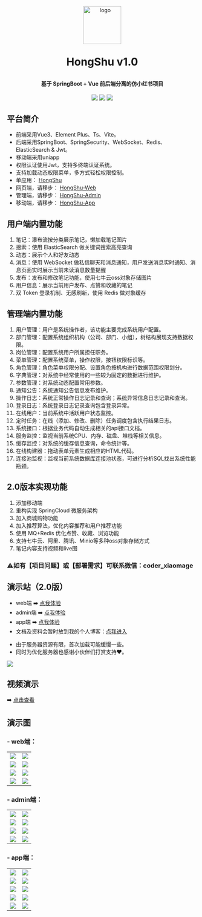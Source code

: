 <p align="center">
 <img alt="logo" src="https://image.mayongjian.cn/2024/07/03/1de3ee08e0a34ab6bf9a163d380fb596.png" style="width: 100px">
</p>
<h1 align="center" style="margin: 30px 0 30px; font-weight: bold;">HongShu v1.0</h1>
<h4 align="center">基于 SpringBoot + Vue 前后端分离的仿小红书项目</h4>
<p align="center">
	<a href="https://gitee.com/Maverick_Ma/hongshu/stargazers">
    <img src="https://gitee.com/Maverick_Ma/hongshu/badge/star.svg?theme=dark"></a>
	<a href="https://gitee.com/Maverick_Ma/hongshu">
    <img src="https://img.shields.io/badge/HongShu-v1.0-brightgreen.svg"></a>
	<a href="https://gitee.com/Maverick_Ma/hongshu/blob/master/LICENSE">
    <img src="https://img.shields.io/github/license/mashape/apistatus.svg"></a>
</p>


## 平台简介
* 前端采用Vue3、Element Plus、Ts、Vite。
* 后端采用SpringBoot、SpringSecurity、WebSocket、Redis、ElasticSearch & Jwt。
* 移动端采用uniapp
* 权限认证使用Jwt，支持多终端认证系统。
* 支持加载动态权限菜单，多方式轻松权限控制。
* 单应用： [HongShu](https://gitee.com/Maverick_Ma/hongshu)
* 网页端，请移步： [HongShu-Web](https://gitee.com/Maverick_Ma/hongshu-web)
* 管理端，请移步： [HongShu-Admin](https://gitee.com/Maverick_Ma/hongshu-admin)
* 移动端，请移步： [HongShu-App](https://gitee.com/Maverick_Ma/hongshu-app)

## 用户端内置功能
1. 笔记：瀑布流按分类展示笔记，懒加载笔记图片
2. 搜索：使用 ElasticSearch 做关键词搜索高亮查询 
3. 动态：展示个人和好友动态 
4. 消息：使用 WebSocket 做私信聊天和消息通知，用户发送消息实时通知、消息页面实时展示当前未读消息数量提醒 
5. 发布：发布和修改笔记功能，使用七牛云oss对象存储图片
6. 用户信息：展示当前用户发布、点赞和收藏的笔记
7. 双 Token 登录机制、无感刷新，使用 Redis 做对象缓存

## 管理端内置功能
1. 用户管理：用户是系统操作者，该功能主要完成系统用户配置。
2. 部门管理：配置系统组织机构（公司、部门、小组），树结构展现支持数据权限。
3. 岗位管理：配置系统用户所属担任职务。
4. 菜单管理：配置系统菜单，操作权限，按钮权限标识等。
5. 角色管理：角色菜单权限分配、设置角色按机构进行数据范围权限划分。
6. 字典管理：对系统中经常使用的一些较为固定的数据进行维护。
7. 参数管理：对系统动态配置常用参数。
8. 通知公告：系统通知公告信息发布维护。
9. 操作日志：系统正常操作日志记录和查询；系统异常信息日志记录和查询。
10. 登录日志：系统登录日志记录查询包含登录异常。
11. 在线用户：当前系统中活跃用户状态监控。
12. 定时任务：在线（添加、修改、删除）任务调度包含执行结果日志。
13. 系统接口：根据业务代码自动生成相关的api接口文档。
14. 服务监控：监视当前系统CPU、内存、磁盘、堆栈等相关信息。
15. 缓存监控：对系统的缓存信息查询，命令统计等。
16. 在线构建器：拖动表单元素生成相应的HTML代码。
17. 连接池监视：监视当前系统数据库连接池状态，可进行分析SQL找出系统性能瓶颈。

## 2.0版本实现功能
1. 添加移动端
2. 重构实现 SpringCloud 微服务架构
3. 加入商城购物功能
4. 加入推荐算法，优化内容推荐和用户推荐功能
5. 使用 MQ+Redis 优化点赞、收藏、浏览功能
6. 支持七牛云、阿里、腾讯、Minio等多种oss对象存储方式
7. 笔记内容支持视频和live图

### ⚠️如有【项目问题】或【部署需求】可联系微信：coder_xiaomage

## 演示站（2.0版）
- web端 ➡️ [点我体验](http://47.95.205.22)
- admin端 ➡️ [点我体验](http://47.95.205.22/admin/)
- app端 ➡️ [点我体验](http://47.95.205.22/app/)
- 文档及资料会暂时放到我的个人博客：[点我进入](https://mayongjian.cn)
* 由于服务器资源有限，首次加载可能缓慢一些。
* 同时为优化服务器也感谢小伙伴们打赏支持❤️。
<img src="doc/images/reward.png" style="width: 50px heihgt: 50px"/>

## 视频演示
➡️ [点击查看](https://www.bilibili.com/video/BV1QP8dekEGq/?spm_id_from=333.999.list.card_archive.click&vd_source=ec9224821314432ac6e12dc7d500d74b)


## 演示图
### - web端：
<table>
    <tr>
        <td><img src="doc/images/web/web-login.png"/></td>
        <td><img src="doc/images/web/web-dashboard.png"/></td>
    </tr>
    <tr>
        <td><img src="doc/images/web/web-search.png"/></td>
        <td><img src="doc/images/web/web-trends.png"/></td>
    </tr>
    <tr>
        <td><img src="doc/images/web/web-message.png"/></td>
        <td><img src="doc/images/web/web-follow.png"/></td>
    </tr>
	<tr>
        <td><img src="doc/images/web/web-publish.png"/></td>
        <td><img src="doc/images/web/web-user.png"/></td>
    </tr>
</table>

### - admin端：
<table>	 
    <tr>
        <td><img src="doc/images/admin/admin-login.png"/></td>
        <td><img src="doc/images/admin/admin-data.png"/></td>
    </tr>
	<tr>
        <td><img src="doc/images/admin/admin-category.png"/></td>
        <td><img src="doc/images/admin/admin-member.png"/></td>
    </tr>
	<tr>
        <td><img src="doc/images/admin/admin-note.png"/></td>
        <td><img src="doc/images/admin/admin-album.png"/></td>
    </tr>
    <tr>
        <td><img src="doc/images/admin/admin-comment.png"/></td>
        <td><img src="doc/images/admin/admin-log.png"/></td>
    </tr>
</table>

### - app端：
<table>	 
    <tr>
        <td><img src="doc/images/app/app-login.png"/></td>
        <td><img src="doc/images/app/app-index.png"/></td>
    </tr>
	<tr>
        <td><img src="doc/images/app/app-trend.png"/></td>
        <td><img src="doc/images/app/app-message.png"/></td>
    </tr>
	<tr>
        <td><img src="doc/images/app/app-user.png"/></td>
        <td><img src="doc/images/app/app-follow.png"/></td>
    </tr>
    <tr>
        <td><img src="doc/images/app/app-hot.png"/></td>
        <td><img src="doc/images/app/app-main.png"/></td>
    </tr>
    <tr>
        <td><img src="doc/images/app/app-search.png"/></td>
        <td><img src="doc/images/app/app-push.png"/></td>
    </tr>
</table>
